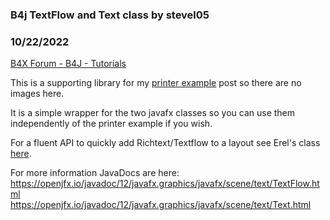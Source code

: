 ### B4j TextFlow and Text class by stevel05
### 10/22/2022
[B4X Forum - B4J - Tutorials](https://www.b4x.com/android/forum/threads/143689/)

This is a supporting library for my [printer example](https://www.b4x.com/android/forum/threads/printer-example-print-text-with-the-jfx8-printer-library.143690/#post-910679) post so there are no images here.  
  
It is a simple wrapper for the two javafx classes so you can use them independently of the printer example if you wish.  
  
For a fluent API to quickly add Richtext/Textflow to a layout see Erel's class [here](https://www.b4x.com/android/forum/threads/class-textflow-similar-to-b4a-b4i-richstring.61237/).  
  
For more information JavaDocs are here:  
<https://openjfx.io/javadoc/12/javafx.graphics/javafx/scene/text/TextFlow.html>  
<https://openjfx.io/javadoc/12/javafx.graphics/javafx/scene/text/Text.html>
